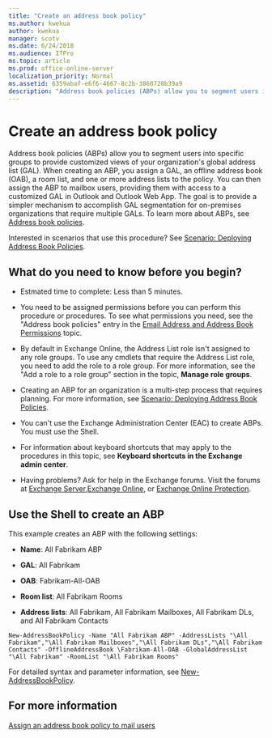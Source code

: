 ```yaml
---
title: "Create an address book policy"
ms.author: kwekua
author: kwekua
manager: scotv
ms.date: 6/24/2018
ms.audience: ITPro
ms.topic: article
ms.prod: office-online-server
localization_priority: Normal
ms.assetid: 6359abaf-e6f6-4667-8c2b-3860728b39a9
description: "Address book policies (ABPs) allow you to segment users into specific groups to provide customized views of your organization's global address list (GAL). When creating an ABP, you assign a GAL, an offline address book (OAB), a room list, and one or more address lists to the policy. You can then assign the ABP to mailbox users, providing them with access to a customized GAL in Outlook and Outlook Web App. The goal is to provide a simpler mechanism to accomplish GAL segmentation for on-premises organizations that require multiple GALs. To learn more about ABPs, see Address book policies."
---
```


# Create an address book policy

Address book policies (ABPs) allow you to segment users into specific groups to provide customized views of your organization's global address list (GAL). When creating an ABP, you assign a GAL, an offline address book (OAB), a room list, and one or more address lists to the policy. You can then assign the ABP to mailbox users, providing them with access to a customized GAL in Outlook and Outlook Web App. The goal is to provide a simpler mechanism to accomplish GAL segmentation for on-premises organizations that require multiple GALs. To learn more about ABPs, see [Address book policies](address-book-policies.md).
  
Interested in scenarios that use this procedure? See [Scenario: Deploying Address Book Policies](http://technet.microsoft.com/library/6ac3c87d-161f-447b-afb2-149ae7e3f1dc.aspx). 
  
## What do you need to know before you begin?

- Estmated time to complete: Less than 5 minutes.
    
- You need to be assigned permissions before you can perform this procedure or procedures. To see what permissions you need, see the "Address book policies" entry in the [Email Address and Address Book Permissions](http://technet.microsoft.com/library/1c1de09d-16ef-4424-9bfb-eb7edffbc8c2.aspx) topic. 
    
- By default in Exchange Online, the Address List role isn't assigned to any role groups. To use any cmdlets that require the Address List role, you need to add the role to a role group. For more information, see the "Add a role to a role group" section in the topic, **Manage role groups**.
    
- Creating an ABP for an organization is a multi-step process that requires planning. For more information, see [Scenario: Deploying Address Book Policies](http://technet.microsoft.com/library/6ac3c87d-161f-447b-afb2-149ae7e3f1dc.aspx).
    
- You can't use the Exchange Administration Center (EAC) to create ABPs. You must use the Shell.
    
- For information about keyboard shortcuts that may apply to the procedures in this topic, see **Keyboard shortcuts in the Exchange admin center**.
    
- Having problems? Ask for help in the Exchange forums. Visit the forums at [Exchange Server](https://go.microsoft.com/fwlink/p/?linkId=60612),[Exchange Online](https://go.microsoft.com/fwlink/p/?linkId=267542), or [Exchange Online Protection](https://go.microsoft.com/fwlink/p/?linkId=285351).
    
## Use the Shell to create an ABP
<a name="UseShell"> </a>

This example creates an ABP with the following settings: 
  
- **Name**: All Fabrikam ABP
    
- **GAL**: All Fabrikam
    
- **OAB**: Fabrikam-All-OAB
    
- **Room list**: All Fabrikam Rooms
    
- **Address lists**: All Fabrikam, All Fabrikam Mailboxes, All Fabrikam DLs, and All Fabrikam Contacts
    
```
New-AddressBookPolicy -Name "All Fabrikam ABP" -AddressLists "\All Fabrikam","\All Fabrikam Mailboxes","\All Fabrikam DLs","\All Fabrikam Contacts" -OfflineAddressBook \Fabrikam-All-OAB -GlobalAddressList "\All Fabrikam" -RoomList "\All Fabrikam Rooms"
```

For detailed syntax and parameter information, see [New-AddressBookPolicy](http://technet.microsoft.com/library/07133bd2-ed6d-4a4b-8c3a-bd0c016f68eb.aspx).
  
## For more information
<a name="UseShell"> </a>

[Assign an address book policy to mail users](assign-an-address-book-policy-to-mail-users.md)
  

